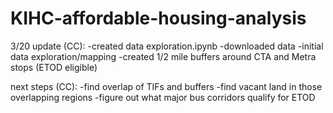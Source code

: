 # KIHC-affordable-housing-analysis
3/20 update (CC):
-created data exploration.ipynb
-downloaded data
-initial data exploration/mapping
-created 1/2 mile buffers around CTA and Metra stops (ETOD eligible)

next steps (CC):
-find overlap of TIFs and buffers
-find vacant land in those overlapping regions
-figure out what major bus corridors qualify for ETOD
